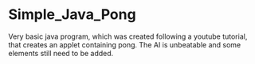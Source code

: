 # Simple_Java_Pong
Very basic java program, which was created following a youtube tutorial, that creates an applet containing pong. The AI is unbeatable and some elements still need to be added.

